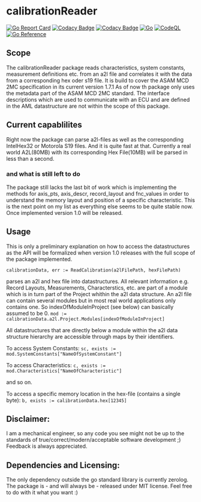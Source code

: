 # calibrationReader
[![Go Report Card](https://goreportcard.com/badge/github.com/asap2Go/calibrationReader)](https://goreportcard.com/report/github.com/asap2Go/calibrationReader)  [![Codacy Badge](https://app.codacy.com/project/badge/Grade/e19560faf3484ccb88922ad3548b19ad)](https://www.codacy.com/gh/asap2Go/calibrationReader/dashboard?utm_source=github.com&amp;utm_medium=referral&amp;utm_content=asap2Go/calibrationReader&amp;utm_campaign=Badge_Grade) [![Codacy Badge](https://app.codacy.com/project/badge/Coverage/e19560faf3484ccb88922ad3548b19ad)](https://www.codacy.com/gh/asap2Go/calibrationReader/dashboard?utm_source=github.com&utm_medium=referral&utm_content=asap2Go/calibrationReader&utm_campaign=Badge_Coverage) [![Go](https://github.com/asap2Go/calibrationReader/actions/workflows/go-build-test-and-license.yml/badge.svg)](https://github.com/asap2Go/calibrationReader/actions/workflows/go-build-test-and-license.yml) [![CodeQL](https://github.com/asap2Go/calibrationReader/actions/workflows/codeql-analysis.yml/badge.svg)](https://github.com/asap2Go/calibrationReader/actions/workflows/codeql-analysis.yml) [![Go Reference](https://pkg.go.dev/badge/github.com/asap2Go/calibrationReader.svg)](https://pkg.go.dev/github.com/asap2Go/calibrationReader)
## Scope
 The calibrationReader package reads characteristics, system constants, measurement definitions etc. from an a2l file and correlates it with the data from a corresponding hex oder s19 file. It is build to cover the ASAM MCD 2MC specification in its current version 1.7.1
As of now th package only uses the metadata part of the ASAM MCD 2MC standard. The interface descriptions which are used to communicate with an ECU and are defined in the AML datastructure are not within the scope of this package.

## Current capablilites
Right now the package can parse a2l-files as well as the corresponding IntelHex32 or Motorola S19 files. 
And it is quite fast at that. Currently a real world A2L(80MB) with its corresponding Hex File(10MB) will be parsed in less than a second.
### and what is still left to do
The package still lacks the last bit of work which is implementing the methods for axis_pts, axis_descr, record_layout and fnc_values in order to understand the memory layout and position of a specific characteristic.
This is the next point on my list as everything else seems to be quite stable now.
Once implemented version 1.0 will be released.
 
##  Usage
This is only a preliminary explanation on how to access the datastructures as the API will be formalized when version 1.0 releases with the full scope of the package implemented.

`calibrationData, err := ReadCalibration(a2lFilePath, hexFilePath)`

parses an a2l and hex file into datastructures.
All relevant information e.g. Record Layouts, Measurements, Characterstics, etc. 
are part of a module which is in turn part of the Project whithin the a2l data structure.
An a2l file can contain several modules but in most real world applications only contains one. 
So indexOfModuleInProject (see below) can basically assumed to be 0.
`mod := calibrationData.a2l.Project.Modules[indexOfModuleInProject]`

All datastructures that are directly below a module within the a2l data structure hierarchy are accessible through maps by their identifiers.

To access System Constants:
`sc, exists := mod.SystemConstants["NameOfSystemConstant"]`

To access Characteristics:
`c, exists := mod.Characteristics["NameOfCharacteristic"]`

and so on. 

To access a specific memory location in the hex-file (contains a single byte):
`b, exists := calibrationData.hex[12345]`
 
##  Disclaimer:
I am a mechanical engineer, so any code you see might not be up to the standards of true/correct/modern/acceptable software development ;)
Feedback is always appreciated.

## Dependencies and Licensing:
The only dependency outside the go standard library is currently zerolog.
The package is - and will always be - released under MIT license.
Feel free to do with it what you want :)
